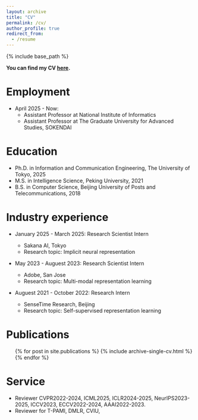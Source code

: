 ```yaml
---
layout: archive
title: "CV"
permalink: /cv/
author_profile: true
redirect_from:
  - /resume
---
```


{% include base_path %}

**You can find my CV [here](https://drive.google.com/file/d/1Mxf-KHpp4WBkhsfTW2vwzx3mh-ib4iAn/view?usp=sharing).**

Employment
======
* April 2025 - Now:
  * Assistant Professor at National Institute of Informatics
  * Assistant Professor at The Graduate University for Advanced Studies, SOKENDAI

Education
======
* Ph.D. in Information and Communication Engineering, The University of Tokyo, 2025
* M.S. in Intelligence Science, Peking University, 2021
* B.S. in Computer Science, Beijing University of Posts and Telecommunications, 2018

Industry experience
======
* January 2025 - March 2025: Research Scientist Intern
  * Sakana AI, Tokyo
  * Research topic: Implicit neural representation

* May 2023 - Auguest 2023: Research Scientist Intern
  * Adobe, San Jose
  * Research topic: Multi-modal representation learning

* Auguest 2021 - October 2022: Research Intern
  * SenseTime Research, Beijing
  * Research topic: Self-supervised representation learning

Publications
======
  <ul>{% for post in site.publications %}
    {% include archive-single-cv.html %}
  {% endfor %}</ul>
  
Service
======
* Reviewer CVPR2022-2024, ICML2025, ICLR2024-2025, NeurIPS2023-2025, ICCV2023, ECCV2022-2024, AAAI2022-2023.
* Reviewer for T-PAMI, DMLR, CVIU, 
